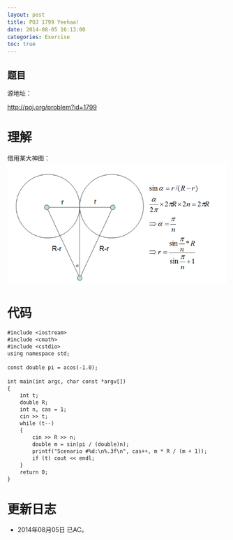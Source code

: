 ```yaml
---
layout: post
title: POJ 1799 Yeehaa!
date: 2014-08-05 16:13:00
categories: Exercise
toc: true
---
```

## 题目
源地址：

http://poj.org/problem?id=1799

# 理解
借用某大神图：
![POJ1799示意图](/imgs/exercise/POJ1799.png)

<!-- more -->

# 代码

```
#include <iostream>
#include <cmath>
#include <cstdio>
using namespace std;

const double pi = acos(-1.0);

int main(int argc, char const *argv[])
{
    int t;
    double R;
    int n, cas = 1;
    cin >> t;
    while (t--)
    {
        cin >> R >> n;
        double m = sin(pi / (double)n);
        printf("Scenario #%d:\n%.3f\n", cas++, m * R / (m + 1));
        if (t) cout << endl;
    }
    return 0;
}

```

# 更新日志
- 2014年08月05日 已AC。